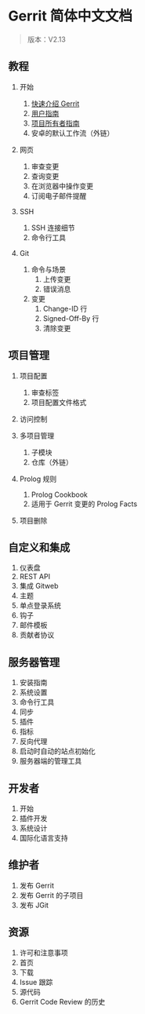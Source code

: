 # Gerrit 简体中文文档

> 版本：V2.13

## 教程

1. 开始
   1. [快速介绍 Gerrit](./intro-quick.md)
   2. [用户指南](./intro-user.md)
   3. [项目所有者指南](./intro-project-owner.md)
   4. 安卓的默认工作流（外链）

2. 网页
   1. 审查变更
   2. 查询变更
   3. 在浏览器中操作变更
   4. 订阅电子邮件提醒

3. SSH
   1. SSH 连接细节
   2. 命令行工具

4. Git
   1. 命令与场景
       1. 上传变更
       2. 错误消息
   2. 变更
       1. Change-ID 行
       2. Signed-Off-By 行
       3. 清除变更

## 项目管理

1. 项目配置
   1. 审查标签
   2. 项目配置文件格式

2. 访问控制

3. 多项目管理
   1. 子模块
   2. 仓库（外链）

4. Prolog 规则
   1. Prolog Cookbook
   2. 适用于 Gerrit 变更的 Prolog Facts

5. 项目删除

## 自定义和集成

1. 仪表盘
2. REST API
3. 集成 Gitweb
4. 主题
5. 单点登录系统
6. 钩子
7. 邮件模板
8. 贡献者协议

## 服务器管理

1. 安装指南
2. 系统设置
3. 命令行工具
4. 同步
5. 插件
6. 指标
7. 反向代理
8. 启动时自动的站点初始化
9. 服务器端的管理工具

## 开发者

1. 开始
2. 插件开发
3. 系统设计
4. 国际化语言支持

## 维护者

1. 发布 Gerrit
2. 发布 Gerrit 的子项目
3. 发布 JGit

## 资源

1. 许可和注意事项
2. 首页
3. 下载
4. Issue 跟踪
5. 源代码
6. Gerrit Code Review 的历史
